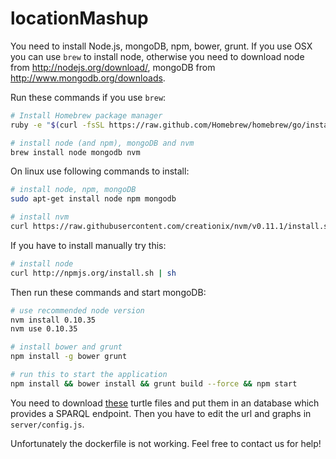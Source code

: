 locationMashup
==============
You need to install Node.js, mongoDB, npm, bower, grunt. If you use OSX you can use `brew` to install node, otherwise you need to download node from  http://nodejs.org/download/, mongoDB from http://www.mongodb.org/downloads.

Run these commands if you use `brew`:
```bash
# Install Homebrew package manager
ruby -e "$(curl -fsSL https://raw.github.com/Homebrew/homebrew/go/install)"

# install node (and npm), mongoDB and nvm
brew install node mongodb nvm
````

On linux use following commands to install:
```bash
# install node, npm, mongoDB
sudo apt-get install node npm mongodb

# install nvm
curl https://raw.githubusercontent.com/creationix/nvm/v0.11.1/install.sh | bash
```

If you have to install manually try this:
```bash
# install node
curl http://npmjs.org/install.sh | sh
```

Then run these commands and start mongoDB:
``` bash
# use recommended node version
nvm install 0.10.35
nvm use 0.10.35

# install bower and grunt
npm install -g bower grunt

# run this to start the application
npm install && bower install && grunt build --force && npm start
```

You need to download [these](https://drive.google.com/open?id=0B-qPNJhiRTz2fmxZQkE4UGtiNGItbFZfTTFubTNiZmJHYTY4aGdfbnpiOEVfM3U1VTVRWDA&authuser=0) turtle files and put them in an database which provides a SPARQL endpoint. Then you have to edit the url and graphs in `server/config.js`.

Unfortunately the dockerfile is not working. Feel free to contact us for help!
